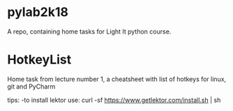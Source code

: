 # pylab2k18
A repo, containing home tasks for Light It python course. 


# HotkeyList
Home task from lecture number 1, a cheatsheet with list of hotkeys for linux, 
git and PyCharm

tips: 
-to install lektor use:
	curl -sf https://www.getlektor.com/install.sh | sh
